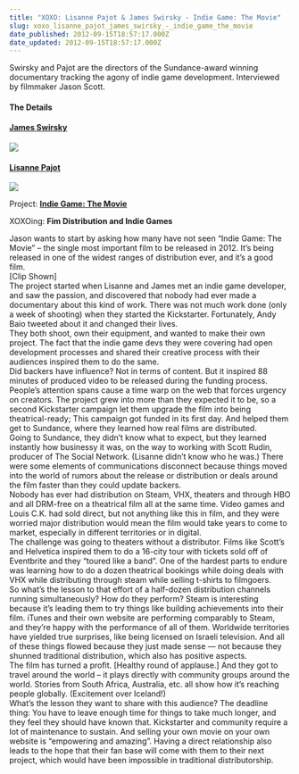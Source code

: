 ```yaml
---
title: "XOXO: Lisanne Pajot & James Swirsky - Indie Game: The Movie"
slug: xoxo_lisanne_pajot_james_swirsky_-_indie_game_the_movie
date_published: 2012-09-15T18:57:17.000Z
date_updated: 2012-09-15T18:57:17.000Z
---
```


Swirsky and Pajot are the directors of the Sundance-award winning documentary tracking the agony of indie game development. Interviewed by filmmaker Jason Scott.

#### The Details

#### [James Swirsky](https://twitter.com/jamesswirsky)

![](http://a0.twimg.com/profile_images/1581070340/IndieGameTheMovieNewVimeo_normal.png)

#### [Lisanne Pajot](https://twitter.com/lisannepajot)

![](http://a0.twimg.com/profile_images/1820527493/RedCarpet_2_normal.jpg)

Project: **[Indie Game: The Movie](http://indiegamethemovie.com/)**

XOXOing: **Fim Distribution and Indie Games**

Jason wants to start by asking how many have not seen “Indie Game: The Movie” – the single most important film to be released in 2012. It’s being released in one of the widest ranges of distribution ever, and it’s a good film.  
 [Clip Shown]  
 The project started when Lisanne and James met an indie game developer, and saw the passion, and discovered that nobody had ever made a documentary about this kind of work. There was not much work done (only a week of shooting) when they started the Kickstarter. Fortunately, Andy Baio tweeted about it and changed their lives.  
 They both shoot, own their equipment, and wanted to make their own project. The fact that the indie game devs they were covering had open development processes and shared their creative process with their audiences inspired them to do the same.  
 Did backers have influence? Not in terms of content. But it inspired 88 minutes of produced video to be released during the funding process. People’s attention spans cause a time warp on the web that forces urgency on creators. The project grew into more than they expected it to be, so a second Kickstarter campaign let them upgrade the film into being theatrical-ready; This campaign got funded in its first day. And helped them get to Sundance, where they learned how real films are distributed.  
 Going to Sundance, they didn’t know what to expect, but they learned instantly how businessy it was, on the way to working with Scott Rudin, producer of The Social Network. (Lisanne didn’t know who he was.) There were some elements of communications disconnect because things moved into the world of rumors about the release or distribution or deals around the film faster than they could update backers.  
 Nobody has ever had distribution on Steam, VHX, theaters and through HBO and all DRM-free on a theatrical film all at the same time. Video games and Louis C.K. had sold direct, but not anything like this in film, and they were worried major distribution would mean the film would take years to come to market, especially in different territories or in digital.  
 The challenge was going to theaters without a distributor. Films like Scott’s and Helvetica inspired them to do a 16-city tour with tickets sold off of Eventbrite and they “toured like a band”. One of the hardest parts to endure was learning how to do a dozen theatrical bookings while doing deals with VHX while distributing through steam while selling t-shirts to filmgoers.  
 So what’s the lesson to that effort of a half-dozen distribution channels running simultaneously? How do they perform? Steam is interesting because it’s leading them to try things like building achievements into their film. iTunes and their own website are performing comparably to Steam, and they’re happy with the performance of all of them. Worldwide territories have yielded true surprises, like being licensed on Israeli television. And all of these things flowed because they just made sense — not because they shunned traditional distribution, which also has positive aspects.  
 The film has turned a profit. [Healthy round of applause.] And they got to travel around the world – it plays directly with community groups around the world. Stories from South Africa, Australia, etc. all show how it’s reaching people globally. (Excitement over Iceland!)  
 What’s the lesson they want to share with this audience? The deadline thing: You have to leave enough time for things to take much longer, and they feel they should have known that. Kickstarter and community require a lot of maintenance to sustain. And selling your own movie on your own website is “empowering and amazing”. Having a direct relationship also leads to the hope that their fan base will come with them to their next project, which would have been impossible in traditional distributorship.
